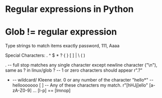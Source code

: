 
# Regular expressions in Python

# Glob != regular expression


Type strings to match items exactly
password, 111, Aaaa

Special Characters:
	. ^ $ * ? { } [ ] | \\ ( )

. -- full stop matches any single character except newline character ("\n"), same as ? in linux/glob
? -- 1 or zero characters should appear r".?"
* -- wildcard/ Kleene star. 0 or any number of the character "hello\*" -- hellooooooo
[ ] -- Any of these characters my match. r"[hHJj]ello"
	[a-zA-Z0-9] ... [l-p] == [lmnop]

